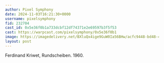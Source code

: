 ```yaml
---
author: Pixel Symphony
date: 2024-11-03T16:21:30+0000
username: pixelsymphony
fid: 232704
cast_id: 0x5e36f0b1a733dcbf12df74371e2e69597b3f5f53
cast: https://warpcast.com/pixelsymphony/0x5e36f0b1
image: https://imagedelivery.net/BXluQx4ige9GuW0Ia56BHw/acfc9448-bd48-421c-e5c0-92671a9a0700/original
layout: post
---
```

Ferdinand Kriwet, Rundscheiben. 1960.  

<img src='https://imagedelivery.net/BXluQx4ige9GuW0Ia56BHw/acfc9448-bd48-421c-e5c0-92671a9a0700/original' alt='' referrerpolicy='no-referrer'/>